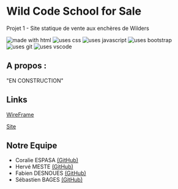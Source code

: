 # Wild Code School for Sale

Projet 1 - Site statique de vente aux enchères de Wilders

<img  src="https://img.shields.io/badge/Uses-HTML-e44c21"  alt="made with html">  <img  src="https://img.shields.io/badge/Uses-CSS-274ee4"  alt="uses css">  <img  src="https://img.shields.io/badge/Uses-JS-efd81e"  alt="uses javascript">  <img  src="https://img.shields.io/badge/Uses-Bootstrap-543b79"  alt="uses bootstrap">  <img  src="https://img.shields.io/badge/Uses-Git-red.svg"  alt="uses git">  <img  src="https://img.shields.io/badge/Uses-VS Code-22a1eb"  alt="uses vscode">

## A propos :


  "EN CONSTRUCTION"


## Links

[WireFrame](http://wireframepro.mockflow.com/view/M8544a8a3684caba63d8df04a09ba7f8a1601374661160#/page/27ec8547002e4c2fa2f0eeca6d435116)

[Site](https://fabiend31.github.io/Projet1/)

## Notre Equipe

- Coralie ESPASA [(GitHub)](https://github.com/CoralieEspasa)
- Hervé MESTE [(GitHub)](https://github.com/gloups31)
- Fabien DESNOUES [(GitHub)](https://github.com/FabienD31)
- Sébastien BAGES [(GitHub)](https://github.com/sebastienbages)